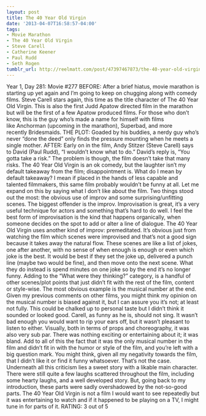 ```yaml
---
layout: post
title: The 40 Year Old Virgin
date: '2013-04-07T16:58:57-04:00'
tags:
- Movie Marathon
- The 40 Year Old Virgin
- Steve Carell
- Catherine Keener
- Paul Rudd
- Seth Rogen
tumblr_url: http://reelmatt.com/post/47397467873/the-40-year-old-virgin
---
```



Year 1, Day 281: Movie #277
BEFORE: After a brief hiatus, movie marathon is starting up yet again and I’m going to keep on chugging along with comedy films. Steve Carell stars again, this time as the title character of The 40 Year Old Virgin. This is also the first Judd Apatow directed film in the marathon but will be the first of a few Apatow produced films. For those who don’t know, this is the guy who’s made a name for himself with films like Anchorman (upcoming in the marathon), Superbad, and more recently Bridesmaids.
THE PLOT: Goaded by his buddies, a nerdy guy who’s never “done the deed” only finds the pressure mounting when he meets a single mother.
AFTER: Early on in the film, Andy Stitzer (Steve Carell) says to David (Paul Rudd), “I wouldn’t know what to do.” David’s reply is, “You gotta take a risk.” The problem is though, the film doesn’t take that many risks. The 40 Year Old Virgin is an ok comedy, but the laughter isn’t my default takeaway from the film; disappointment is.
What do I mean by default takeaway? I mean if placed in the hands of less capable and talented filmmakers, this same film probably wouldn’t be funny at all. Let me expand on this by saying what I don’t like about the film. Two things stood out the most: the obvious use of improv and some surprising/unfitting scenes. The biggest offender is the improv. Improvisation is great, it’s a very useful technique for actors and something that’s hard to do well. I feel the best form of improvisation is the kind that happens organically, when someone decides on the spot to add or alter a line of dialogue. The 40 Year Old Virgin uses another kind of improv: premeditated. It’s obvious just from watching the film which scenes were improvised and that’s not a good sign because it takes away the natural flow. These scenes are like a list of jokes, one after another, with no sense of when enough is enough or even which joke is the best. It would be best if they set the joke up, delivered a punch line (maybe two would be fine), and then move onto the next scene. What they do instead is spend minutes on one joke so by the end it’s no longer funny.
Adding to the “What were they thinking?” category, is a handful of other scenes/plot points that just didn’t fit with the rest of the film, content or style-wise. The most obvious example is the musical number at the end. Given my previous comments on other films, you might think my opinion on the musical number is biased against it, but I can assure you it’s not; at least not fully. This could be chalked up to personal taste but I didn’t think it sounded or looked good. Carell, as funny as he is, should not sing. It wasn’t bad enough you would want to rip your ears off, but it wasn’t pleasant to listen to either. Visually, both in terms of props and choreography, it was also very sub par. There was nothing exciting or entertaining about it; it was bland. Add to all of this the fact that it was the only musical number in the film and didn’t fit in with the humor or style of the film, and you’re left with a big question mark.
You might think, given all my negativity towards the film, that I didn’t like it or find it funny whatsoever. That’s not the case. Underneath all this criticism lies a sweet story with a likable main character. There were still quite a few laughs scattered throughout the film, including some hearty laughs, and a well developed story. But, going back to my introduction, these parts were sadly overshadowed by the not-so-good parts. The 40 Year Old Virgin is not a film I would want to see repeatedly but it was entertaining to watch and if it happened to be playing on a TV, I might tune in for parts of it.
RATING: 3 out of 5
